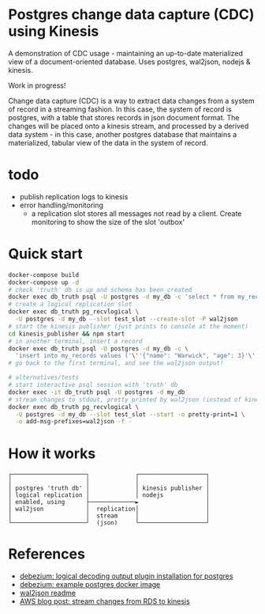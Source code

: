 # Postgres change data capture (CDC) using Kinesis

A demonstration of CDC usage - maintaining an up-to-date materialized view of a
document-oriented database. Uses postgres, wal2json, nodejs & kinesis.

Work in progress!

Change data capture (CDC) is a way to extract data changes from a system of
record in a streaming fashion. In this case, the system of record is postgres,
with a table that stores records in json document format. The changes will be
placed onto a kinesis stream, and processed by a derived data system - in this
case, another postgres database that maintains a materialized, tabular view of
the data in the system of record.


# todo
- publish replication logs to kinesis
- error handling/monitoring
  - a replication slot stores all messages not read by a client. Create
    monitoring to show the size of the slot 'outbox'


# Quick start

```sh
docker-compose build
docker-compose up -d
# check 'truth' db is up and schema has been created
docker exec db_truth psql -U postgres -d my_db -c 'select * from my_records;'
# create a logical replication slot
docker exec db_truth pg_recvlogical \
  -U postgres -d my_db --slot test_slot --create-slot -P wal2json
# start the kinesis publisher (just prints to console at the moment)
cd kinesis_publisher && npm start
# in another terminal, insert a record
docker exec db_truth psql -U postgres -d my_db -c \
  'insert into my_records values ('\''{"name": "Warwick", "age": 3}'\'');'
# go back to the first terminal, and see the wal2json output!

# alternatives/tests
# start interactive psql session with 'truth' db
docker exec -it db_truth psql -U postgres -d my_db
# stream changes to stdout, pretty printed by wal2json (instead of kinesis publisher)
docker exec db_truth pg_recvlogical \
  -U postgres -d my_db --slot test_slot --start -o pretty-print=1 \
  -o add-msg-prefixes=wal2json -f -
```


# How it works
```
┌─────────────────────┐             ┌───────────────────┐
│                     │             │                   │
│ postgres 'truth db' │             │ kinesis publisher │
│ logical replication │             │ nodejs            │
│ enabled, using      ├─────────────►                   │
│ wal2json            │  replication│                   │
│                     │  stream     │                   │
└─────────────────────┘  (json)     └───────────────────┘
```


# References
- [debezium: logical decoding output plugin installation for postgres](https://debezium.io/documentation/reference/postgres-plugins.html)
- [debezium: example postgres docker image](https://github.com/debezium/docker-images/tree/master/postgres/9.6)
- [wal2json readme](https://github.com/eulerto/wal2json)
- [AWS blog post: stream changes from RDS to kinesis](https://aws.amazon.com/blogs/database/stream-changes-from-amazon-rds-for-postgresql-using-amazon-kinesis-data-streams-and-aws-lambda/)

